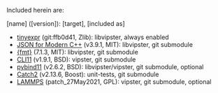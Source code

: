 Included herein are:

[name] ([version]): [target], [included as]
- [tinyexpr](https://github.com/codeplea/tinyexpr) (git:ffb0d41, Zlib): libvipster, always enabled
- [JSON for Modern C++](https://github.com/nlohmann/json) (v3.9.1, MIT): libvipster, git submodule
- [{fmt}](https://github.com/fmtlib/fmt) (7.1.3, MIT): libvipster, git submodule
- [CLI11](https://github.com/CLIUtils/CLI11) (v1.9.1, BSD): vipster, git submodule
- [pybind11](https://github.com/pybind/pybind11) (v2.6.2, BSD): libvipster/vipster, git submodule, optional
- [Catch2](https://github.com/catchorg/Catch2) (v2.13.6, Boost): unit-tests, git submodule
- [LAMMPS](https://lammps.sandia.gov) (patch_27May2021, GPL): vipster, git submodule, optional
